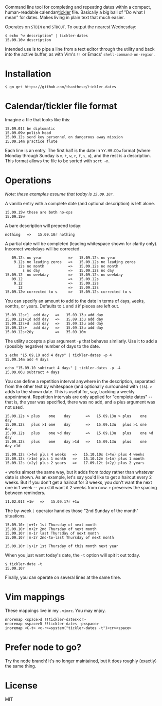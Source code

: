 Command line tool for completing and repeating dates within a compact, human-readable calendar/[tickler](https://en.wikipedia.org/wiki/Tickler) file. Basically a big ball of "Do what I mean" for dates. Makes living in plain text that much easier.

Operates on `STDIN` and `STDOUT`. To output the nearest Wednesday:

    $ echo "w description" | tickler-dates
    15.09.16w description

Intended use is to pipe a line from a text editor through the utility and back into the active buffer, as with Vim's `!!` or Emacs' `shell-command-on-region`.

# Installation

    $ go get https://github.com/thanthese/tickler-dates

# Calendar/tickler file format

Imagine a file that looks like this:

    15.09.01t be diplomatic
    15.09.09w polish head
    15.09.12s send key personnel on dangerous away mission
    15.09.14m practice flute

Each line is an entry. The first half is the date in `YY.MM.DDw` format (where Monday through Sunday is `m`, `t`, `w`, `r`, `f`, `s`, `u`), and the rest is a description. This format allows the file to be sorted with `sort -n`.

# Operations

*Note: these examples assume that today is `15.09.10r`.*

A vanilla entry with a complete date (and optional description) is left alone.

    15.09.15w these are both no-ops
    15.09.15w

A bare description will prepend today:

    nothing   =>   15.09.10r nothing

A partial date will be completed (leading whitespace shown for clarity only). Incorrect weekdays will be corrected.

       09.12s no year            =>   15.09.12s no year
        9.12s no leading zeros   =>   15.09.12s no leading zeros
          12s no month           =>   15.09.12s no month
            s no day             =>   15.09.12s no day
    15.09.12  no weekday         =>   15.09.12s no weekday
       09.12                     =>   15.09.12s
        9.12                     =>   15.09.12s
          12                     =>   15.09.12s
    15.09.12w corrected to s     =>   15.09.12s corrected to s

You can specify an amount to add to the date in terms of `d`ays, `w`eeks, `m`onths, or `y`ears. Defaults to `1` and `d` if pieces are left out.

    15.09.12s+1  add day   =>   15.09.13u add day
    15.09.12s+1d add day   =>   15.09.13u add day
    15.09.12s+d  add day   =>   15.09.13u add day
    15.09.12s+   add day   =>   15.09.13u add day
    15.09.12s+20y          =>   35.09.10m

The utility accepts a plus argument `-p` that behaves similarly. Use it to add a (possibly negative) number of days to the date.

    $ echo "15.09.10 add 4 days" | tickler-dates -p 4
    15.09.14m add 4 days

    echo "15.09.10 subtract 4 days" | tickler-dates -p -4
    15.09.06u subtract 4 days

You can define a repetition interval anywhere in the description, separated from the other text by whitespace (and optionally surrounded with `()`s). `>` adds to the shown date. This is useful for, say, tracking a weekly appointment. Repetition intervals are only applied for "complete dates" -- that is, the year was specified, there was no add, and a plus argument was not used.

    15.09.12s > plus    one    day       =>   15.09.13u > plus    one    day
    15.09.12s   plus >1 one    day       =>   15.09.13u   plus >1 one    day
    15.09.12s   plus    one >d day       =>   15.09.13u   plus    one >d day
    15.09.12s   plus    one    day >1d   =>   15.09.13u   plus    one    day >1d

    15.09.12s (>4w) plus 4 weeks   =>   15.10.10s (>4w) plus 4 weeks
    15.09.12s (>1m) plus 1 month   =>   15.10.12m (>1m) plus 1 month
    15.09.12s (>2y) plus 2 years   =>   17.09.12t (>2y) plus 2 years

`+` works almost the same way, but it adds from *today* rather than whatever date is shown. As an example, let's say you'd like to get a haircut every 2 weeks. But if you don't get a haircut for 3 weeks, you don't want the next one in 1 week -- you still want it 2 weeks from now. `+` preserves the spacing between reminders.

    11.02.01t +1w   =>   15.09.17r +1w

The by-week `|` operator handles those "2nd Sunday of the month" situations.

    15.09.10r |m+1r 1st Thursday of next month
    15.09.10r |m+2r 2nd Thursday of next month
    15.09.10r |m-1r last Thursday of next month
    15.09.10r |m-2r 2nd-to-last Thursday of next month

    15.09.10r |y+1r 1st Thursday of this month next year

When you just want today's date, the `-t` option will spit it out today.

    $ tickler-date -t
    15.09.10r

Finally, you can operate on several lines at the same time.

# Vim mappings

These mappings live in my `.vimrc`. You may enjoy.

```viml
nnoremap <space>d !!tickler-dates<cr>
nnoremap <space>D !!tickler-dates -p<space>
inoremap <C-t> <c-r>=system("tickler-dates -t")<cr><space>
```

# Prefer node to go?

Try the node branch! It's no longer maintained, but it does roughly (exactly) the same thing.

# License
MIT

